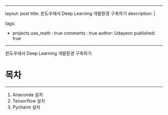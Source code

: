 
---
layout: post
title: 윈도우에서 Deep Learning 개발환경 구축하기
description: |

tags:
  - projects
use_math : true
comments : true
author: Udayeon
published: true
---

윈도우에서 Deep Learning 개발환경 구축하기

# 목차
* * *
1. Anaconda 설치
2. Tensorflow 설치
3. Pycharm 설치

